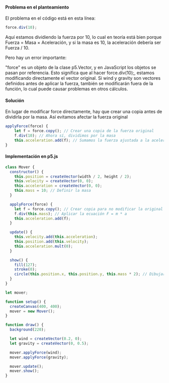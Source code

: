 #### Problema en el planteamiento

El problema en el código está en esta línea:

``` js
force.div(10);
```

Aquí estamos dividiendo la fuerza por 10, lo cual en teoría está bien porque Fuerza = Masa × Aceleración, y si la masa es 10, la aceleración debería ser Fuerza / 10.

Pero hay un error importante:

"force" es un objeto de la clase p5.Vector, y en JavaScript los objetos se pasan por referencia.
Esto significa que al hacer force.div(10);, estamos modificando directamente el vector original.
Si wind y gravity son vectores definidos antes de aplicar la fuerza, también se modificarán fuera de la función, lo cual puede causar problemas en otros cálculos.

#### Solución

En lugar de modificar force directamente, hay que crear una copia antes de dividirla por la masa. Así evitamos afectar la fuerza original

``` js
applyForce(force) {
    let f = force.copy(); // Crear una copia de la fuerza original
    f.div(10); // Ahora sí, dividimos por la masa
    this.acceleration.add(f); // Sumamos la fuerza ajustada a la aceleración
}

```

#### Implementación en p5.js

``` js
class Mover {
  constructor() {
    this.position = createVector(width / 2, height / 2);
    this.velocity = createVector(0, 0);
    this.acceleration = createVector(0, 0);
    this.mass = 10; // Definir la masa
  }

  applyForce(force) {
    let f = force.copy(); // Crear copia para no modificar la original
    f.div(this.mass); // Aplicar la ecuación F = m * a
    this.acceleration.add(f);
  }

  update() {
    this.velocity.add(this.acceleration);
    this.position.add(this.velocity);
    this.acceleration.mult(0);
  }

  show() {
    fill(127);
    stroke(0);
    circle(this.position.x, this.position.y, this.mass * 2); // Dibujar el objeto con tamaño proporcional a la masa
  }
}

let mover;

function setup() {
  createCanvas(400, 400);
  mover = new Mover();
}

function draw() {
  background(220);

  let wind = createVector(0.2, 0);
  let gravity = createVector(0, 0.5);

  mover.applyForce(wind);
  mover.applyForce(gravity);

  mover.update();
  mover.show();
}

```
